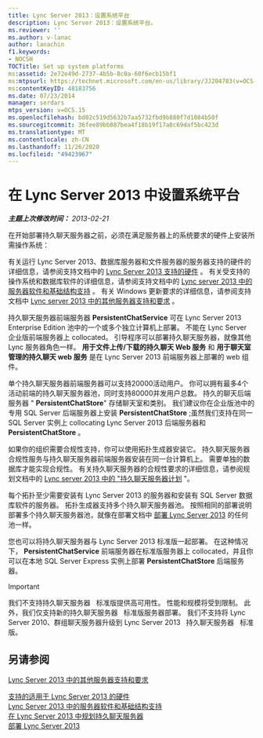 ```yaml
---
title: Lync Server 2013：设置系统平台
description: Lync Server 2013：设置系统平台。
ms.reviewer: ''
ms.author: v-lanac
author: lanachin
f1.keywords:
- NOCSH
TOCTitle: Set up system platforms
ms:assetid: 2e72e49d-2737-4b5b-8c0a-60f6ecb15bf1
ms:mtpsurl: https://technet.microsoft.com/en-us/library/JJ204783(v=OCS.15)
ms:contentKeyID: 48183756
ms.date: 07/23/2014
manager: serdars
mtps_version: v=OCS.15
ms.openlocfilehash: bd02c519d5632b7aa5732fbd9b880f7d1084b50f
ms.sourcegitcommit: 36fee89bb887bea4f18b19f17a8c69daf5bc423d
ms.translationtype: MT
ms.contentlocale: zh-CN
ms.lasthandoff: 11/26/2020
ms.locfileid: "49423967"
---
```

# <a name="set-up-system-platforms-in-lync-server-2013"></a>在 Lync Server 2013 中设置系统平台

<div data-xmlns="http://www.w3.org/1999/xhtml">

<div class="topic" data-xmlns="http://www.w3.org/1999/xhtml" data-msxsl="urn:schemas-microsoft-com:xslt" data-cs="https://msdn.microsoft.com/">

<div data-asp="https://msdn2.microsoft.com/asp">



</div>

<div id="mainSection">

<div id="mainBody">

<span> </span>

_**主题上次修改时间：** 2013-02-21_

在开始部署持久聊天服务器之前，必须在满足服务器上的系统要求的硬件上安装所需操作系统：

有关运行 Lync Server 2013、数据库服务器和文件服务器的服务器支持的硬件的详细信息，请参阅支持文档中的 [Lync Server 2013 支持的硬件](lync-server-2013-supported-hardware.md) 。 有关受支持的操作系统和数据库软件的详细信息，请参阅支持文档中的 [Lync server 2013 中的服务器软件和基础结构支持](lync-server-2013-server-software-and-infrastructure-support.md) 。 有关 Windows 更新要求的详细信息，请参阅支持文档中 [Lync server 2013 中的其他服务器支持和要求](lync-server-2013-additional-server-support-and-requirements.md) 。

持久聊天服务器前端服务器 **PersistentChatService** 可在 Lync Server 2013 Enterprise Edition 池中的一个或多个独立计算机上部署。 不能在 Lync Server 企业版前端服务器上 collocated。 引导程序可以部署持久聊天服务器，就像其他 Lync 服务器角色一样。 **用于文件上传/下载的持久聊天 Web 服务** 和 **用于聊天室管理的持久聊天 web 服务** 是在 Lync Server 2013 前端服务器上部署的 web 组件。

单个持久聊天服务器前端服务器可以支持20000活动用户。 你可以拥有最多4个活动前端的持久聊天服务器池，同时支持80000并发用户总数。 持久的聊天后端服务器 " **PersistentChatStore**" 存储聊天室和类别。 我们建议你在企业版池中的专用 SQL Server 后端服务器上安装 **PersistentChatStore** ;虽然我们支持在同一 SQL Server 实例上 collocating Lync Server 2013 后端服务器和 **PersistentChatStore** 。

如果你的组织需要合规性支持，你可以使用拓扑生成器安装它。 持久聊天服务器合规性服务与持久聊天服务器前端服务器安装在同一台计算机上。 需要单独的数据库才能实现合规性。 有关持久聊天服务器的合规性要求的详细信息，请参阅规划文档中的 [Lync server 2013 中的 "持久聊天服务器计划](lync-server-2013-planning-for-persistent-chat-server.md) "。

每个拓扑至少需要安装有 Lync Server 2013 的服务器和安装有 SQL Server 数据库软件的服务器。 拓扑生成器支持多个持久聊天服务器池。 按照相同的部署说明部署多个持久聊天服务器池，就像在部署文档中 [部署 Lync Server 2013](lync-server-2013-deploying-lync-server.md) 的任何池一样。

您也可以将持久聊天服务器与 Lync Server 2013 标准版一起部署。 在这种情况下， **PersistentChatService** 前端服务器在标准版服务器上 collocated，并且你可以在本地 SQL Server Express 实例上部署 **PersistentChatStore** 后端服务器。

<div>


> [!IMPORTANT]  
> 我们不支持持久聊天服务器 &nbsp; 标准版提供高可用性。 性能和规模将受到限制。 此外，我们仅支持新的持久聊天服务器 &nbsp; 标准版服务器部署。 我们不支持将 Lync Server 2010、群组聊天服务器升级到 Lync Server 2013 &nbsp; 持久聊天服务器 &nbsp; 标准版。



</div>

<div>

## <a name="see-also"></a>另请参阅


[Lync Server 2013 中的其他服务器支持和要求](lync-server-2013-additional-server-support-and-requirements.md)  


[支持的适用于 Lync Server 2013 的硬件](lync-server-2013-supported-hardware.md)  
[Lync Server 2013 中的服务器软件和基础结构支持](lync-server-2013-server-software-and-infrastructure-support.md)  
[在 Lync Server 2013 中规划持久聊天服务器](lync-server-2013-planning-for-persistent-chat-server.md)  
[部署 Lync Server 2013](lync-server-2013-deploying-lync-server.md)  
  

</div>

</div>

<span> </span>

</div>

</div>

</div>

